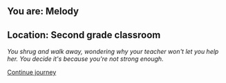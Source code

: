 
## You are: Melody
## Location: Second grade classroom

*You shrug and walk away, wondering why your teacher won't let you help her. You decide it's because you're
not strong enough.*

[Continue journey](/node/teams)
